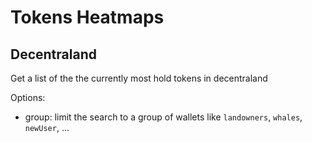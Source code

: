 # Tokens Heatmaps

## Decentraland

Get a list of the the currently most hold tokens in decentraland

Options:
- group: limit the search to a group of wallets like `landowners`, `whales`, `newUser`, ...


